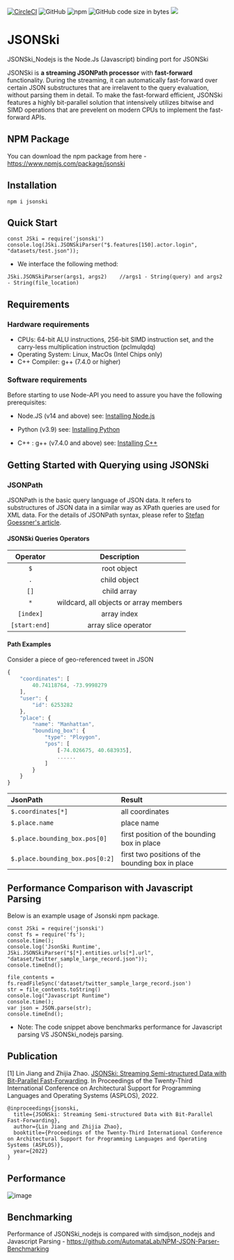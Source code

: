 [![CircleCI](https://circleci.com/gh/AutomataLab/JSONSki_nodejs.svg?style=shield&circle-token=daf002fef2464bc57675d6a3dc072485f27b7bbc)](https://app.circleci.com/pipelines/github/AutomataLab/JSONSki_nodejs)  ![GitHub](https://img.shields.io/github/license/AutomataLab/JSONSki_nodejs)
![npm](https://img.shields.io/npm/dt/jsonski?label=npm%20downloads)
![GitHub code size in bytes](https://img.shields.io/github/languages/code-size/AutomataLab/jsonski_nodejs)
![](https://img.shields.io/badge/linux-macos-green)

# JSONSki
JSONSki_Nodejs is the Node.Js (Javascript) binding port for JSONSki

JSONSki is **a streaming JSONPath processor** with **fast-forward** functionality. During the streaming, it can automatically fast-forward over certain JSON substructures that are irrelavent to the query evaluation, without parsing them in detail. To make the fast-forward efficient, JSONSki features a highly bit-parallel solution that intensively utilizes bitwise and SIMD operations that are prevelent on modern CPUs to implement the fast-forward APIs. 

## NPM Package
You can download the npm package from here - https://www.npmjs.com/package/jsonski

## Installation
```
npm i jsonski
```

## Quick Start

```
const JSki = require('jsonski')
console.log(JSki.JSONSkiParser("$.features[150].actor.login", "datasets/test.json"));
```

- We interface the following method:
```
JSki.JSONSkiParser(args1, args2)    //args1 - String(query) and args2 - String(file_location)
```

## Requirements

### Hardware requirements

- CPUs: 64-bit ALU instructions, 256-bit SIMD instruction set, and the carry-less multiplication instruction (pclmulqdq)
- Operating System: Linux, MacOs (Intel Chips only) 
- C++ Compiler: g++ (7.4.0 or higher)


### Software requirements

Before starting to use Node-API you need to assure you have the following prerequisites:

- Node.JS (v14 and above) see: [Installing Node.js](https://nodejs.org/)

- Python (v3.9) see: [Installing Python](https://www.python.org/downloads/release/python-3100/)

- C++ : g++ (v7.4.0 and above) see: [Installing C++](https://gcc.gnu.org/install/)


## Getting Started with Querying using JSONSki
### JSONPath
JSONPath is the basic query language of JSON data. It refers to substructures of JSON data in a similar way as XPath queries are used for XML data. For the details of JSONPath syntax, please refer to [Stefan Goessner's article](https://goessner.net/articles/JsonPath/index.html#e2). 

#### JSONSki Queries Operators
| Operator                  |   Description     |
| :-----------------------: |:-----------------:|
| `$`                       | root object              |
| `.`                       | child object      |
| `[]`                       | child array      |
| `*`                       | wildcard, all objects or array members          |
| `[index]`             | array index      |
| `[start:end]`             | array slice operator      |


#### Path Examples
Consider a piece of geo-referenced tweet in JSON
```javascript
{
    "coordinates": [
        40.74118764, -73.9998279
    ],
    "user": {
        "id": 6253282
    },
    "place": {
        "name": "Manhattan",
        "bounding_box": {
            "type": "Ploygon",
            "pos": [
                [-74.026675, 40.683935],
                ......
            ]
        }
    }
}
```
| JsonPath | Result |
| :------- | :----- |
| `$.coordinates[*]` | all coordinates     |
| `$.place.name` | place name   |
| `$.place.bounding_box.pos[0]`| first position of the bounding box in place                      |
| `$.place.bounding_box.pos[0:2]`| first two positions of the bounding box in place                      |

## Performance Comparison with Javascript Parsing
Below is an example usage of Jsonski npm package. 
```
const JSki = require('jsonski')
const fs = require('fs');
console.time();
console.log('JsonSki Runtime', JSki.JSONSkiParser("$[*].entities.urls[*].url", "dataset/twitter_sample_large_record.json"));
console.timeEnd();

file_contents = fs.readFileSync('dataset/twitter_sample_large_record.json')
str = file_contents.toString()
console.log("Javascript Runtime")
console.time();
var json = JSON.parse(str);
console.timeEnd();
```
- Note: The code snippet above benchmarks performance for Javascript parsing VS  JSONSki_nodejs parsing.


## Publication
[1] Lin Jiang and Zhijia Zhao. [JSONSki: Streaming Semi-structured Data with Bit-Parallel Fast-Forwarding](https://dl.acm.org/doi/10.1145/3503222.3507719). In Proceedings of the Twenty-Third International Conference on Architectural Support for Programming Languages and Operating Systems (ASPLOS), 2022.
```
@inproceedings{jsonski,
  title={JSONSki: Streaming Semi-structured Data with Bit-Parallel Fast-Forwarding},
  author={Lin Jiang and Zhijia Zhao},
  booktitle={Proceedings of the Twenty-Third International Conference on Architectural Support for Programming Languages and Operating Systems (ASPLOS)},
  year={2022}
}
```

## Performance

![image](https://user-images.githubusercontent.com/55717003/208404929-49e0c162-77ff-4330-b579-ac5083aa1cb9.png)


## Benchmarking 
Performance of JSONSki_nodejs is compared with simdjson_nodejs and Javascript Parsing  - https://github.com/AutomataLab/NPM-JSON-Parser-Benchmarking



